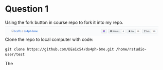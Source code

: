 # Question 1
Using the fork button in course repo to fork it into my repo.
![q1.a.png](test/1.png)
Clone the repo to local computer with code:

`git clone https://github.com/DEeic54/ds4ph-bme.git /home/rstudio-user/test`

The 
